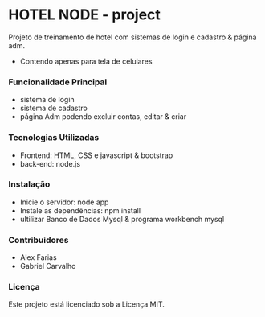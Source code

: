# HOTEL NODE - project 

Projeto de treinamento de hotel com sistemas de login e cadastro & página adm.

- Contendo apenas para tela de celulares

### Funcionalidade Principal

- sistema de login
-  sistema de cadastro
-  página Adm podendo excluir contas, editar & criar


### Tecnologias Utilizadas

- Frontend: HTML, CSS e javascript & bootstrap
- back-end: node.js

### Instalação 
- Inicie o servidor: node app
- Instale as dependências: npm install
- ultilizar Banco de Dados Mysql & programa workbench mysql

### Contribuidores
- Alex Farias
- Gabriel Carvalho

### Licença
Este projeto está licenciado sob a Licença MIT.
  
